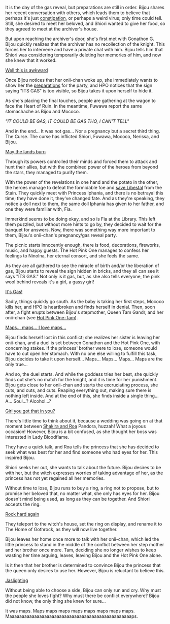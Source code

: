 It is the day of the gas reveal, but preparations are still in order. Bijou shares her recent conversation with others, which leads them to believe that perhaps it's just [constipation](https://www.youtube.com/live/4_zJe0t0558?si=y5yjkh4NAX9clGIW&t=399), or perhaps a weird virus; only time could tell. Still, she desired to meet her beloved, and Shiori wanted to give her food, so they agreed to meet at the archiver's house.

But upon reaching the archiver's door, she's first met with Gonathon G. Bijou quickly realizes that the archiver has no recollection of the knight. This forces her to intervene and have a private chat with him. Bijou tells him that Shiori was considering temporarily deleting her memories of him, and now she knew that it worked.

[Well this is awkward](#embed:https://www.youtube.com/live/4_zJe0t0558?si=TuIqi8kS_tcjKH5u&t=851)

Once Bijou notices that her onii-chan woke up, she immediately wants to show her the [preparations](https://www.youtube.com/live/4_zJe0t0558?si=ASbpOoYyeE-xFFaZ&t=3584) for the party, and HPO notices that the sign saying "ITS GAS" is too visible, so Bijou takes it upon herself to hide it.

As she's placing the final touches, people are gathering at the wagon to face the Heart of Ruin. In the meantime, Fuwawa report the same stomachache as Bijou and Mococo.

_"IT COULD BE GAS, IT COULD BE GAS THO, I CAN'T TELL"_

And in the end... It was not gas... Nor a pregnancy but a secret third thing. The Curse. The curse has inflicted Shiori, Fuwawa, Mococo, Nerissa, and Bijou.

[May the lands burn](#embed:https://www.youtube.com/live/4_zJe0t0558?si=59l0U4sYULFe2bYR&t=5230)

Through its powers controlled their minds and forced them to attack and hunt their allies, but with the combined power of the heroes from beyond the stars, they managed to purify them.

With the power of the revelations in one hand and the potato in the other, the heroes manage to defeat the formidable foe and [save Libestal](https://www.youtube.com/live/4_zJe0t0558?si=MuH6a3gYsGGU4iHY&t=6043) from the Stain. They quickly meet with Princess Iphania, and there is no betrayal this time; they have done it, they've changed fate. And as they're speaking, they notice a doll next to them, the same doll Iphania has given to her father, and one they were familiar with, Fia.

Immerkind seems to be doing okay, and so is Fia at the Library. This left them puzzled, but without more hints to go by, they decided to wait for the banquet for answers. Now, there was something way more important to them, Bijou's onii-chan's pregnancy/gas reveal party.

The picnic starts innocently enough, there is food, decorations, fireworks, music, and happy guests. The Hot Pink One manages to confess her feelings to NinoIna, her eternal consort, and she feels the same.

As they are all gathered to see the miracle of birth and/or the liberation of gas, Bijou starts to reveal the sign hidden in bricks, and they all can see it says "ITS GAS." Not only is it gas, but, as she also tells everyone, the pink wool behind reveals it's a girl, a gassy girl!

[It's Gas!](#embed:https://www.youtube.com/live/4_zJe0t0558?si=oFCqx7ndLwdT4gdb&t=8748)

Sadly, things quickly go south. As the baby is taking her first steps, Mococo kills her, and HPO is heartbroken and finds herself in denial. Then, soon after, a fight erupts between Bijou's stepmother, Queen Tam Gandr, and her onii-chan (see [Hot Pink One-Tam](#edge:irys-kronii)).

[Maps... maps... I love maps...](#embed:https://www.youtube.com/live/4_zJe0t0558?si=i-m4qvVv7hVV7F09&t=12638)

Bijou finds herself lost in this conflict; she realizes her sister is leaving her onii-chan, and a duel is set between Gonathon and the Hot Pink One, with concerning stakes. If the princess' brother were to lose, someone would have to cut open her stomach. With no one else willing to fulfill this task, Bijou decides to take it upon herself... Maps... Maps... Maps... Maps are the only true...

And so, the duel starts. And while the goddess tries her best, she quickly finds out she's no match for the knight, and it is time for her punishment. Bijou gets close to her onii-chan and starts the excruciating process, she cuts, and cuts, and cuts. Reaping everything out, making sure there is nothing left inside. And at the end of this, she finds inside a single thing... A... Soul...? Alcohol...?

[Girl you got that in you?](#embed:https://www.youtube.com/live/4_zJe0t0558?si=gbQWcwUyuRlq2Gzd&t=9631)

There's little time to think about it, because a wedding was going on at that moment between [Shakira and Roa](https://www.youtube.com/live/4_zJe0t0558?si=pz0kfmf9vTMEW-NB&t=9791) Pandora, huzzah! What a joyous occasion! However, Bijou is a bit confused, as she thought her boss was interested in Lady Bloodflame.

They have a quick talk, and Roa tells the princess that she has decided to seek what was best for her and find someone who had eyes for her. This inspired Bijou.

Shiori seeks her out, she wants to talk about the future. Bijou desires to be with her, but the witch expresses worries of taking advantage of her, as the princess has not yet regained all her memories.

Without time to lose, Bijou runs to buy a ring, a ring not to propose, but to promise her beloved that, no matter what, she only has eyes for her. Bijou doesn't mind being used, as long as they can be together. And Shiori accepts the ring.

[Rock hard again](#embed:https://www.youtube.com/live/4_zJe0t0558?si=ti6H09S9SrEnuLNp&t=10106)

They teleport to the witch's house, set the ring on display, and rename it to The Home of Gothrock, as they will now live together.

Bijou leaves her home once more to talk with her onii-chan, which led the little princess to stand in the middle of the conflict between her step mother and her brother once more. Tam, deciding she no longer wishes to keep wasting her time arguing, leaves, leaving Bijou and the Hot Pink One alone.

Is it then that her brother is determined to convince Bijou the princess that the queen only desires to use her. However, Bijou is reluctant to believe this.

[Jaslighting](#embed:https://www.youtube.com/live/4_zJe0t0558?si=fuv5o4ggw4tby11g&t=13403)

Without being able to choose a side, Bijou can only run and cry. Why must the people she loves fight? Why must there be conflict everywhere? Bijou did not know, the only thing she knew for sure...

It was maps. Maps maps maps maps maps maps maps maps.
Maaaaaaaaaaaaaaaaaaaaaaaaaaaaaaaaaaaaaaaaaaaaaaaaaps.
